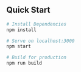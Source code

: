 ## Quick Start
```bash
# Install Dependencies
npm install

# Serve on localhost:3000
npm start

# Build for production
npm run build
```